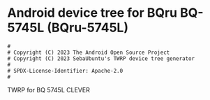 # Android device tree for BQru BQ-5745L (BQru-5745L)

```
#
# Copyright (C) 2023 The Android Open Source Project
# Copyright (C) 2023 SebaUbuntu's TWRP device tree generator
#
# SPDX-License-Identifier: Apache-2.0
#
```
TWRP for BQ 5745L CLEVER